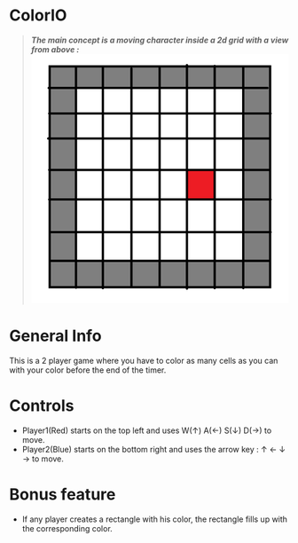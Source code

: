 # ColorIO
> ***The main concept is a moving character inside a 2d grid with a view from above :***
> ![Game concept](/img/game-project_concept.png)
# General Info
This is a 2 player game where you have to color as many cells as you can with your color before the end of the timer.

# Controls
  - Player1(Red) starts on the top left and uses W(↑) A(←) S(↓) D(→) to move.
  - Player2(Blue) starts on the bottom right and uses the arrow key : ↑ ← ↓ →  to move.

# Bonus feature
  - If any player creates a rectangle with his color, the rectangle fills up with the corresponding color.
